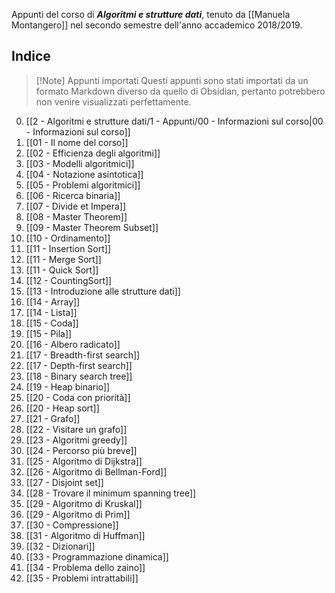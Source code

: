 Appunti del corso di **_Algoritmi e strutture dati_**, tenuto da [[Manuela Montangero]] nel secondo semestre dell'anno accademico 2018/2019.

## Indice

> [!Note] Appunti importati
> Questi appunti sono stati importati da un formato Markdown diverso da quello di Obsidian, pertanto potrebbero non venire visualizzati perfettamente.

0. [[2 - Algoritmi e strutture dati/1 - Appunti/00 - Informazioni sul corso|00 - Informazioni sul corso]]
1. [[01 - Il nome del corso]]
2. [[02 - Efficienza degli algoritmi]]
3. [[03 - Modelli algoritmici]]
4. [[04 - Notazione asintotica]]
5. [[05 - Problemi algoritmici]]
6. [[06 - Ricerca binaria]]
7. [[07 - Divide et Impera]]
8. [[08 - Master Theorem]]
9. [[09 - Master Theorem Subset]]
10. [[10 - Ordinamento]]
11. [[11 - Insertion Sort]]
12. [[11 - Merge Sort]]
13. [[11 - Quick Sort]]
14. [[12 - CountingSort]]
15. [[13 - Introduzione alle strutture dati]]
16. [[14 - Array]]
17. [[14 - Lista]]
18. [[15 - Coda]]
19. [[15 - Pila]]
20. [[16 - Albero radicato]]
21. [[17 - Breadth-first search]]
22. [[17 - Depth-first search]]
23. [[18 - Binary search tree]]
24. [[19 - Heap binario]]
25. [[20 - Coda con priorità]]
26. [[20 - Heap sort]]
27. [[21 - Grafo]]
28. [[22 - Visitare un grafo]]
29. [[23 - Algoritmi greedy]]
30. [[24 - Percorso più breve]]
31. [[25 - Algoritmo di Dijkstra]]
32. [[26 - Algoritmo di Bellman-Ford]]
33. [[27 - Disjoint set]]
34. [[28 - Trovare il minimum spanning tree]]
35. [[29 - Algoritmo di Kruskal]]
36. [[29 - Algoritmo di Prim]]
37. [[30 - Compressione]]
38. [[31 - Algoritmo di Huffman]]
39. [[32 - Dizionari]]
40. [[33 - Programmazione dinamica]]
41. [[34 - Problema dello zaino]]
42. [[35 - Problemi intrattabili]]
